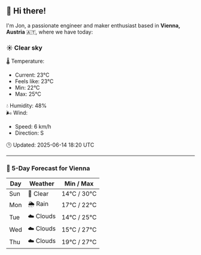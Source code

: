 ## 👋 Hi there!

I'm Jon, a passionate engineer and maker enthusiast based in **Vienna, Austria** 🇦🇹, where we have today:

### ☀️ Clear sky 

🌡️ Temperature: 
* Current: 23°C
* Feels like: 23°C
* Min: 22°C 
* Max: 25°C  

💧 Humidity: 48%  
🌬️ Wind: 
* Speed: 6 km/h 
* Direction: S  

🕒 Updated: 2025-06-14 18:20 UTC

---

### 📅 5-Day Forecast for Vienna

| Day | Weather | Min / Max |
|-----|---------|------------|
| Sun | 🌙 Clear | 14°C / 30°C |
| Mon | 🌦️ Rain | 17°C / 22°C |
| Tue | ☁️ Clouds | 14°C / 25°C |
| Wed | ☁️ Clouds | 15°C / 27°C |
| Thu | ☁️ Clouds | 19°C / 27°C |
